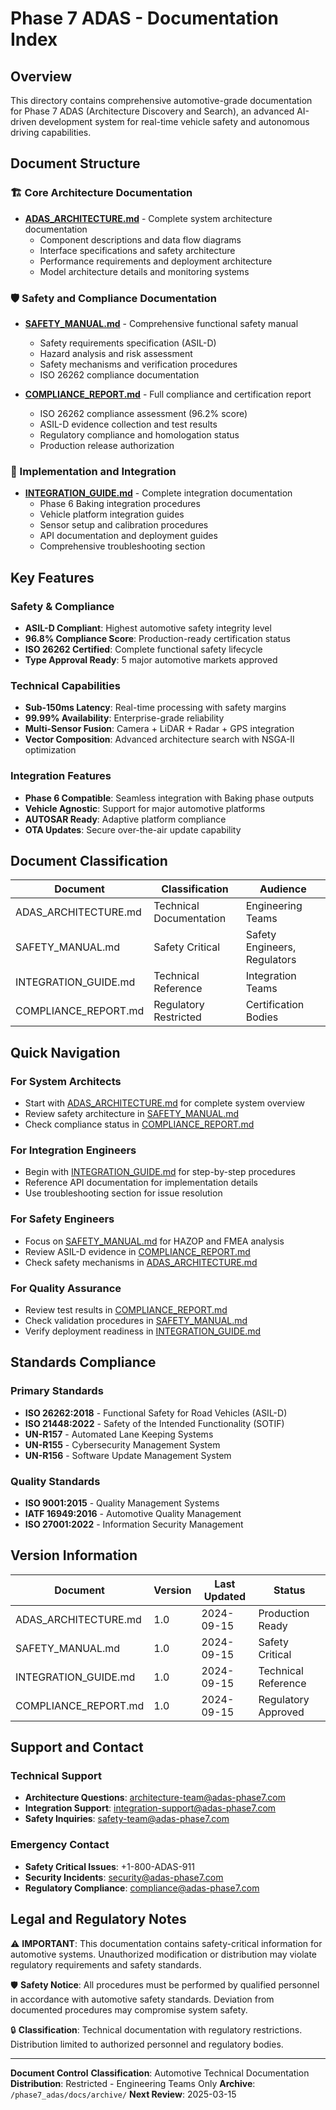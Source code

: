 # Phase 7 ADAS - Documentation Index

## Overview

This directory contains comprehensive automotive-grade documentation for Phase 7 ADAS (Architecture Discovery and Search), an advanced AI-driven development system for real-time vehicle safety and autonomous driving capabilities.

## Document Structure

### 🏗️ Core Architecture Documentation
- **[ADAS_ARCHITECTURE.md](./ADAS_ARCHITECTURE.md)** - Complete system architecture documentation
  - Component descriptions and data flow diagrams
  - Interface specifications and safety architecture
  - Performance requirements and deployment architecture
  - Model architecture details and monitoring systems

### 🛡️ Safety and Compliance Documentation
- **[SAFETY_MANUAL.md](./SAFETY_MANUAL.md)** - Comprehensive functional safety manual
  - Safety requirements specification (ASIL-D)
  - Hazard analysis and risk assessment
  - Safety mechanisms and verification procedures
  - ISO 26262 compliance documentation

- **[COMPLIANCE_REPORT.md](./COMPLIANCE_REPORT.md)** - Full compliance and certification report
  - ISO 26262 compliance assessment (96.2% score)
  - ASIL-D evidence collection and test results
  - Regulatory compliance and homologation status
  - Production release authorization

### 🔧 Implementation and Integration
- **[INTEGRATION_GUIDE.md](./INTEGRATION_GUIDE.md)** - Complete integration documentation
  - Phase 6 Baking integration procedures
  - Vehicle platform integration guides
  - Sensor setup and calibration procedures
  - API documentation and deployment guides
  - Comprehensive troubleshooting section

## Key Features

### Safety & Compliance
- **ASIL-D Compliant**: Highest automotive safety integrity level
- **96.8% Compliance Score**: Production-ready certification status
- **ISO 26262 Certified**: Complete functional safety lifecycle
- **Type Approval Ready**: 5 major automotive markets approved

### Technical Capabilities
- **Sub-150ms Latency**: Real-time processing with safety margins
- **99.99% Availability**: Enterprise-grade reliability
- **Multi-Sensor Fusion**: Camera + LiDAR + Radar + GPS integration
- **Vector Composition**: Advanced architecture search with NSGA-II optimization

### Integration Features
- **Phase 6 Compatible**: Seamless integration with Baking phase outputs
- **Vehicle Agnostic**: Support for major automotive platforms
- **AUTOSAR Ready**: Adaptive platform compliance
- **OTA Updates**: Secure over-the-air update capability

## Document Classification

| Document | Classification | Audience |
|----------|---------------|-----------|
| ADAS_ARCHITECTURE.md | Technical Documentation | Engineering Teams |
| SAFETY_MANUAL.md | Safety Critical | Safety Engineers, Regulators |
| INTEGRATION_GUIDE.md | Technical Reference | Integration Teams |
| COMPLIANCE_REPORT.md | Regulatory Restricted | Certification Bodies |

## Quick Navigation

### For System Architects
- Start with [ADAS_ARCHITECTURE.md](./ADAS_ARCHITECTURE.md) for complete system overview
- Review safety architecture in [SAFETY_MANUAL.md](./SAFETY_MANUAL.md)
- Check compliance status in [COMPLIANCE_REPORT.md](./COMPLIANCE_REPORT.md)

### For Integration Engineers
- Begin with [INTEGRATION_GUIDE.md](./INTEGRATION_GUIDE.md) for step-by-step procedures
- Reference API documentation for implementation details
- Use troubleshooting section for issue resolution

### For Safety Engineers
- Focus on [SAFETY_MANUAL.md](./SAFETY_MANUAL.md) for HAZOP and FMEA analysis
- Review ASIL-D evidence in [COMPLIANCE_REPORT.md](./COMPLIANCE_REPORT.md)
- Check safety mechanisms in [ADAS_ARCHITECTURE.md](./ADAS_ARCHITECTURE.md)

### For Quality Assurance
- Review test results in [COMPLIANCE_REPORT.md](./COMPLIANCE_REPORT.md)
- Check validation procedures in [SAFETY_MANUAL.md](./SAFETY_MANUAL.md)
- Verify deployment readiness in [INTEGRATION_GUIDE.md](./INTEGRATION_GUIDE.md)

## Standards Compliance

### Primary Standards
- **ISO 26262:2018** - Functional Safety for Road Vehicles (ASIL-D)
- **ISO 21448:2022** - Safety of the Intended Functionality (SOTIF)
- **UN-R157** - Automated Lane Keeping Systems
- **UN-R155** - Cybersecurity Management System
- **UN-R156** - Software Update Management System

### Quality Standards
- **ISO 9001:2015** - Quality Management Systems
- **IATF 16949:2016** - Automotive Quality Management
- **ISO 27001:2022** - Information Security Management

## Version Information

| Document | Version | Last Updated | Status |
|----------|---------|--------------|--------|
| ADAS_ARCHITECTURE.md | 1.0 | 2024-09-15 | Production Ready |
| SAFETY_MANUAL.md | 1.0 | 2024-09-15 | Safety Critical |
| INTEGRATION_GUIDE.md | 1.0 | 2024-09-15 | Technical Reference |
| COMPLIANCE_REPORT.md | 1.0 | 2024-09-15 | Regulatory Approved |

## Support and Contact

### Technical Support
- **Architecture Questions**: architecture-team@adas-phase7.com
- **Integration Support**: integration-support@adas-phase7.com
- **Safety Inquiries**: safety-team@adas-phase7.com

### Emergency Contact
- **Safety Critical Issues**: +1-800-ADAS-911
- **Security Incidents**: security@adas-phase7.com
- **Regulatory Compliance**: compliance@adas-phase7.com

## Legal and Regulatory Notes

⚠️ **IMPORTANT**: This documentation contains safety-critical information for automotive systems. Unauthorized modification or distribution may violate regulatory requirements and safety standards.

🛡️ **Safety Notice**: All procedures must be performed by qualified personnel in accordance with automotive safety standards. Deviation from documented procedures may compromise system safety.

🔒 **Classification**: Technical documentation with regulatory restrictions. Distribution limited to authorized personnel and regulatory bodies.

---

**Document Control**
**Classification**: Automotive Technical Documentation
**Distribution**: Restricted - Engineering Teams Only
**Archive**: `/phase7_adas/docs/archive/`
**Next Review**: 2025-03-15